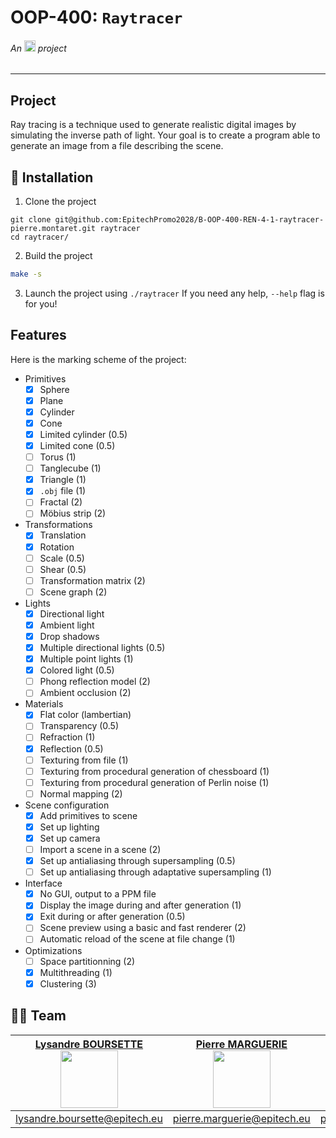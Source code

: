 # OOP-400: `Raytracer`
###### An <img src="https://newsroom.ionis-group.com/wp-content/uploads/2023/09/epitech-2023-logo-m.png" alt="Epitech" height=18/> project

---

## Project

Ray tracing is a technique used to generate realistic digital images by
simulating the inverse path of light. Your goal is to create a program able to
generate an image from a file describing the scene.

## 📩 Installation

1. Clone the project
```shell
git clone git@github.com:EpitechPromo2028/B-OOP-400-REN-4-1-raytracer-pierre.montaret.git raytracer
cd raytracer/
```

2. Build the project
```sh
make -s
```

3. Launch the project using `./raytracer`
   If you need any help, `--help` flag is for you!

## Features

Here is the marking scheme of the project:

- Primitives
  - [x] Sphere
  - [x] Plane
  - [x] Cylinder
  - [x] Cone
  - [x] Limited cylinder (0.5)
  - [x] Limited cone (0.5)
  - [ ] Torus (1)
  - [ ] Tanglecube (1)
  - [x] Triangle (1)
  - [x] `.obj` file (1)
  - [ ] Fractal (2)
  - [ ] Möbius strip (2)
- Transformations
  - [x] Translation
  - [x] Rotation
  - [ ] Scale (0.5)
  - [ ] Shear (0.5)
  - [ ] Transformation matrix (2)
  - [ ] Scene graph (2)
- Lights
  - [x] Directional light
  - [x] Ambient light
  - [x] Drop shadows
  - [x] Multiple directional lights (0.5)
  - [x] Multiple point lights (1)
  - [x] Colored light (0.5)
  - [ ] Phong reflection model (2)
  - [ ] Ambient occlusion (2)
- Materials
  - [x] Flat color (lambertian)
  - [ ] Transparency (0.5)
  - [ ] Refraction (1)
  - [x] Reflection (0.5)
  - [ ] Texturing from file (1)
  - [ ] Texturing from procedural generation of chessboard (1)
  - [ ] Texturing from procedural generation of Perlin noise (1)
  - [ ] Normal mapping (2)
- Scene configuration
  - [x] Add primitives to scene
  - [x] Set up lighting
  - [x] Set up camera
  - [ ] Import a scene in a scene (2)
  - [x] Set up antialiasing through supersampling (0.5)
  - [ ] Set up antialiasing through adaptative supersampling (1)
- Interface
  - [x] No GUI, output to a PPM file
  - [x] Display the image during and after generation (1)
  - [x] Exit during or after generation (0.5)
  - [ ] Scene preview using a basic and fast renderer (2)
  - [ ] Automatic reload of the scene at file change (1)
- Optimizations
  - [ ] Space partitionning (2)
  - [x] Multithreading (1)
  - [x] Clustering (3)

## 👷🏻 Team

| [**Lysandre BOURSETTE**](https://github.com/shuvlyy)<br/><img src="https://avatars.githubusercontent.com/u/123988037?v=4" width=92> | [**Pierre MARGUERIE**](https://github.com/u/146085057)<br/><img src="https://avatars.githubusercontent.com/u/146085057?v=4" width=92> | [**Pierre MONTARET**](https://github.com/u/90644687)<br/><img src="https://avatars.githubusercontent.com/u/90644687?v=4" width=92> |
|-------------------------------------------------------------------------------------------------------------------------------------|---------------------------------------------------------------------------------------------------------------------------------------|------------------------------------------------------------------------------------------------------------------------------------|
| [lysandre.boursette@epitech.eu]("mailto:lysandre.boursette@epitech.eu")                                                             | [pierre.marguerie@epitech.eu]("mailto:pierre.marguerie@epitech.eu")                                                                   | [pierre.montaret@epitech.eu]("mailto:pierre.montaret@epitech.eu")                                                                  |
